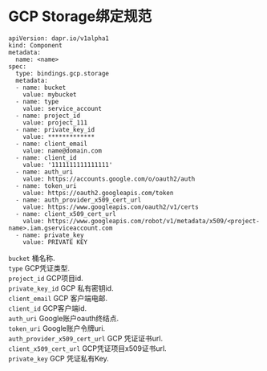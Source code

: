 # GCP Storage绑定规范

```
apiVersion: dapr.io/v1alpha1
kind: Component
metadata:
  name: <name>
spec:
  type: bindings.gcp.storage
  metadata:
  - name: bucket
    value: mybucket
  - name: type
    value: service_account
  - name: project_id
    value: project_111
  - name: private_key_id
    value: *************
  - name: client_email
    value: name@domain.com
  - name: client_id
    value: '1111111111111111'
  - name: auth_uri
    value: https://accounts.google.com/o/oauth2/auth
  - name: token_uri
    value: https://oauth2.googleapis.com/token
  - name: auth_provider_x509_cert_url
    value: https://www.googleapis.com/oauth2/v1/certs
  - name: client_x509_cert_url
    value: https://www.googleapis.com/robot/v1/metadata/x509/<project-name>.iam.gserviceaccount.com
  - name: private_key
    value: PRIVATE KEY
```

`bucket` 桶名称.  
`type` GCP凭证类型.  
`project_id` GCP项目id.  
`private_key_id` GCP 私有密钥id.  
`client_email` GCP 客户端电邮.  
`client_id` GCP客户端id.  
`auth_uri` Google账户oauth终结点.  
`token_uri` Google账户令牌uri.  
`auth_provider_x509_cert_url` GCP 凭证证书url.  
`client_x509_cert_url` GCP凭证项目x509证书url.  
`private_key` GCP 凭证私有Key.  
